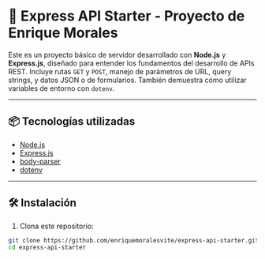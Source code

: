 # 🚀 Express API Starter - Proyecto de Enrique Morales

Este es un proyecto básico de servidor desarrollado con **Node.js** y **Express.js**, diseñado para entender los fundamentos del desarrollo de APIs REST. Incluye rutas `GET` y `POST`, manejo de parámetros de URL, query strings, y datos JSON o de formularios. También demuestra cómo utilizar variables de entorno con `dotenv`.

---

## 📦 Tecnologías utilizadas

- [Node.js](https://nodejs.org/)
- [Express.js](https://expressjs.com/)
- [body-parser](https://www.npmjs.com/package/body-parser)
- [dotenv](https://www.npmjs.com/package/dotenv)

---

## 🛠 Instalación

1. Clona este repositorio:

```bash
git clone https://github.com/enriquemoralesvite/express-api-starter.git
cd express-api-starter
